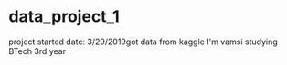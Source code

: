 # data_project_1
project started date: 3/29/2019got data from kaggle
 I'm vamsi studying BTech 3rd year 
